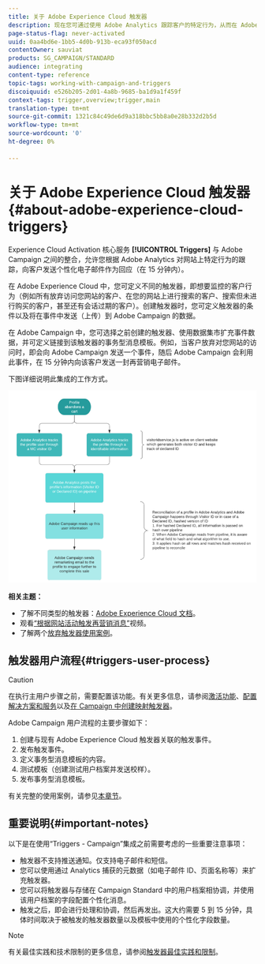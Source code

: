 ```yaml
---
title: 关于 Adobe Experience Cloud 触发器
description: 现在您可通过使用 Adobe Analytics 跟踪客户的特定行为，从而在 Adobe Campaign 中向客户发送个性化电子邮件。
page-status-flag: never-activated
uuid: 0aa4bd6e-1bb5-4d0b-913b-eca93f050acd
contentOwner: sauviat
products: SG_CAMPAIGN/STANDARD
audience: integrating
content-type: reference
topic-tags: working-with-campaign-and-triggers
discoiquuid: e526b205-2d01-4a8b-9685-ba1d9a1f459f
context-tags: trigger,overview;trigger,main
translation-type: tm+mt
source-git-commit: 1321c84c49de6d9a318bbc5bb8a0e28b332d2b5d
workflow-type: tm+mt
source-wordcount: '0'
ht-degree: 0%

---
```



# 关于 Adobe Experience Cloud 触发器{#about-adobe-experience-cloud-triggers}

Experience Cloud Activation 核心服务 **[!UICONTROL Triggers]** 与 Adobe Campaign 之间的整合，允许您根据 Adobe Analytics 对网站上特定行为的跟踪，向客户发送个性化电子邮件作为回应（在 15 分钟内）。

在 Adobe Experience Cloud 中，您可定义不同的触发器，即想要监控的客户行为（例如所有放弃访问您网站的客户、在您的网站上进行搜索的客户、搜索但未进行购买的客户，甚至还有会话过期的客户）。创建触发器时，您可定义触发器的条件以及将在事件中发送（上传）到 Adobe Campaign 的数据。

在 Adobe Campaign 中，您可选择之前创建的触发器、使用数据集市扩充事件数据，并可定义链接到该触发器的事务型消息模板。例如，当客户放弃对您网站的访问时，即会向 Adobe Campaign 发送一个事件，随后 Adobe Campaign 会利用此事件，在 15 分钟内向该客户发送一封再营销电子邮件。

下图详细说明此集成的工作方式。

![](assets/triggers_diagram.png)

**相关主题：**

* 了解不同类型的触发器：[Adobe Experience Cloud 文档](https://docs.adobe.com/content/help/zh-Hans/core-services/interface/activation/triggers.html)。
* 观看[“根据网站活动触发再营销消息”](https://helpx.adobe.com/cn/marketing-cloud/how-to/email-marketing.html#step-two)视频。
* 了解两个[放弃触发器使用案例](../../integrating/using/abandonment-triggers-use-cases.md)。

## 触发器用户流程{#triggers-user-process}

>[!CAUTION]
>
>在执行主用户步骤之前，需要配置该功能。有关更多信息，请参阅[激活功能](../../integrating/using/configuring-triggers-in-experience-cloud.md#activating-the-functionality)、[配置解决方案和服务](../../integrating/using/configuring-triggers-in-experience-cloud.md#configuring-solutions-and-services)以及[在 Campaign 中创建映射触发器](../../integrating/using/using-triggers-in-campaign.md#creating-a-mapped-trigger-in-campaign)。

Adobe Campaign 用户流程的主要步骤如下：

1. 创建与现有 Adobe Experience Cloud 触发器关联的触发事件。
1. 发布触发事件。
1. 定义事务型消息模板的内容。
1. 测试模板（创建测试用户档案并发送校样）。
1. 发布事务型消息模板。

有关完整的使用案例，请参见[本章节](../../integrating/using/abandonment-triggers-use-cases.md)。

## 重要说明{#important-notes}

以下是在使用“Triggers - Campaign”集成之前需要考虑的一些重要注意事项：

* 触发器不支持推送通知。仅支持电子邮件和短信。
* 您可以使用通过 Analytics 捕获的元数据（如电子邮件 ID、页面名称等）来扩充触发器。
* 您可以将触发器与存储在 Campaign Standard 中的用户档案相协调，并使用该用户档案的字段配置个性化消息。
* 触发之后，即会进行处理和协调，然后再发出。这大约需要 5 到 15 分钟，具体时间取决于被触发的触发器数量以及模板中使用的个性化字段数量。

>[!NOTE]
>
>有关最佳实践和技术限制的更多信息，请参阅[触发器最佳实践和限制](../../integrating/using/configuring-triggers-in-experience-cloud.md#triggers-best-practices-and-limitations)。

